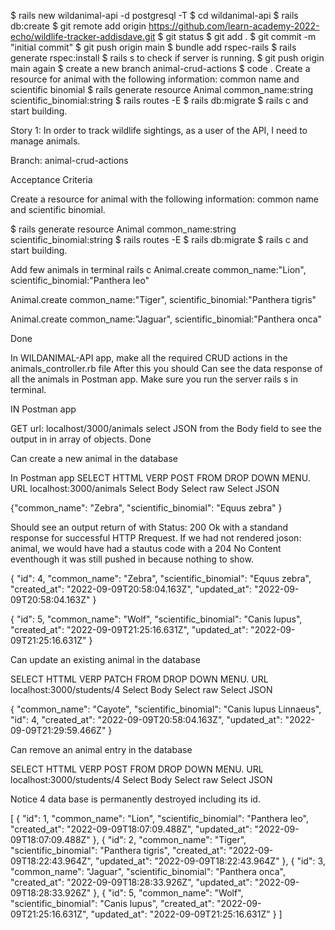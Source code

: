 $ rails new wildanimal-api -d postgresql -T
$ cd wildanimal-api
$ rails db:create
$ git remote add origin https://github.com/learn-academy-2022-echo/wildlife-tracker-addisdave.git
$ git status
$ git add .
$ git commit -m "initial commit"
$ git push origin main
$ bundle add rspec-rails
$ rails generate rspec:install
$ rails s to check if server is running.
$ git push origin main again
$ create a new branch animal-crud-actions
$ code .
Create a resource for animal with the following information: common name and scientific binomial
$ rails generate resource Animal common_name:string scientific_binomial:string
$ rails routes -E
$ rails db:migrate
$ rails c   and start building.

Story 1: In order to track wildlife sightings, as a user of the API, I need to manage animals.

Branch: animal-crud-actions

Acceptance Criteria

Create a resource for animal with the following information: common name and scientific binomial.

$ rails generate resource Animal common_name:string scientific_binomial:string
$ rails routes -E
$ rails db:migrate
$ rails c   and start building.

Add few animals in terminal rails c
 Animal.create common_name:"Lion", scientific_binomial:"Panthera leo"

 Animal.create common_name:"Tiger", scientific_binomial:"Panthera tigris"

 Animal.create common_name:"Jaguar", scientific_binomial:"Panthera onca"

Done

In WILDANIMAL-API app, make all the required CRUD actions in the animals_controller.rb file
After this you should 
Can see the data response of all the animals in Postman app. Make sure you run the server rails s  in terminal. 


IN Postman app

GET url: localhost/3000/animals
select JSON from the Body field to see the output in in array of objects.
Done

Can create a new animal in the database

In Postman app
SELECT HTTML VERP POST FROM DROP DOWN MENU.
URL localhost:3000/animals
Select Body
Select raw
Select JSON

{"common_name": "Zebra", 
 "scientific_binomial": "Equus zebra"
}

Should see an output return of with Status: 200 Ok with a standand response for successful HTTP Rrequest. If we had not rendered joson: animal, we would have had a stautus code with a 204 No Content eventhough it was still pushed in because nothing to show. 

{
    "id": 4,
    "common_name": "Zebra",
    "scientific_binomial": "Equus zebra",
    "created_at": "2022-09-09T20:58:04.163Z",
    "updated_at": "2022-09-09T20:58:04.163Z"
}

{
    "id": 5,
    "common_name": "Wolf",
    "scientific_binomial": "Canis lupus",
    "created_at": "2022-09-09T21:25:16.631Z",
    "updated_at": "2022-09-09T21:25:16.631Z"
}

Can update an existing animal in the database

SELECT HTTML VERP PATCH FROM DROP DOWN MENU.
URL localhost:3000/students/4
Select Body
Select raw
Select JSON

{
    "common_name": "Cayote",
    "scientific_binomial": "Canis lupus Linnaeus",
    "id": 4,
    "created_at": "2022-09-09T20:58:04.163Z",
    "updated_at": "2022-09-09T21:29:59.466Z"
}


Can remove an animal entry in the database

SELECT HTTML VERP POST FROM DROP DOWN MENU.
URL localhost:3000/students/4
Select Body
Select raw
Select JSON

Notice 4 data base is permanently destroyed including its id.

[
    {
        "id": 1,
        "common_name": "Lion",
        "scientific_binomial": "Panthera leo",
        "created_at": "2022-09-09T18:07:09.488Z",
        "updated_at": "2022-09-09T18:07:09.488Z"
    },
    {
        "id": 2,
        "common_name": "Tiger",
        "scientific_binomial": "Panthera tigris",
        "created_at": "2022-09-09T18:22:43.964Z",
        "updated_at": "2022-09-09T18:22:43.964Z"
    },
    {
        "id": 3,
        "common_name": "Jaguar",
        "scientific_binomial": "Panthera onca",
        "created_at": "2022-09-09T18:28:33.926Z",
        "updated_at": "2022-09-09T18:28:33.926Z"
    },
    {
        "id": 5,
        "common_name": "Wolf",
        "scientific_binomial": "Canis lupus",
        "created_at": "2022-09-09T21:25:16.631Z",
        "updated_at": "2022-09-09T21:25:16.631Z"
    }
]